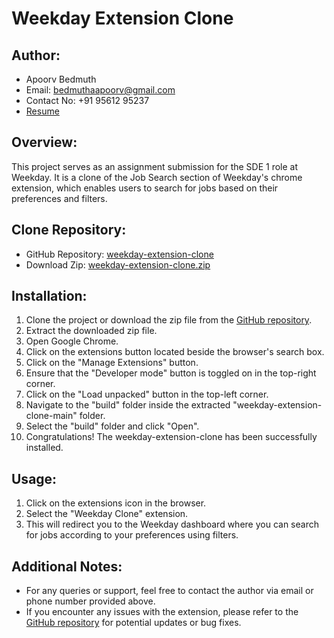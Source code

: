 # Weekday Extension Clone

## Author:
- Apoorv Bedmuth
- Email: bedmuthaapoorv@gmail.com
- Contact No: +91 95612 95237
- [Resume](https://drive.google.com/file/d/1dUSJs33c9H_-FbbyJxSun8h-BeohrXB8/view?usp=sharing)

## Overview:
This project serves as an assignment submission for the SDE 1 role at Weekday. It is a clone of the Job Search section of Weekday's chrome extension, which enables users to search for jobs based on their preferences and filters.

## Clone Repository:
- GitHub Repository: [weekday-extension-clone](https://github.com/bedmuthaapoorv/weekday-extension-clone)
- Download Zip: [weekday-extension-clone.zip](https://github.com/bedmuthaapoorv/weekday-extension-clone/archive/refs/heads/main.zip)

## Installation:
1. Clone the project or download the zip file from the [GitHub repository](https://github.com/bedmuthaapoorv/weekday-extension-clone).
2. Extract the downloaded zip file.
3. Open Google Chrome.
4. Click on the extensions button located beside the browser's search box.
5. Click on the "Manage Extensions" button.
6. Ensure that the "Developer mode" button is toggled on in the top-right corner.
7. Click on the "Load unpacked" button in the top-left corner.
8. Navigate to the "build" folder inside the extracted "weekday-extension-clone-main" folder.
9. Select the "build" folder and click "Open".
10. Congratulations! The weekday-extension-clone has been successfully installed.

## Usage:
1. Click on the extensions icon in the browser.
2. Select the "Weekday Clone" extension.
3. This will redirect you to the Weekday dashboard where you can search for jobs according to your preferences using filters.

## Additional Notes:
- For any queries or support, feel free to contact the author via email or phone number provided above.
- If you encounter any issues with the extension, please refer to the [GitHub repository](https://github.com/bedmuthaapoorv/weekday-extension-clone) for potential updates or bug fixes.
